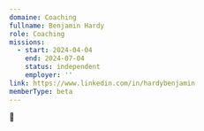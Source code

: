 ```yaml
---
domaine: Coaching
fullname: Benjamin Hardy
role: Coaching
missions:
  - start: 2024-04-04
    end: 2024-07-04
    status: independent
    employer: ''
link: https://www.linkedin.com/in/hardybenjamin
memberType: beta
---
```

👋